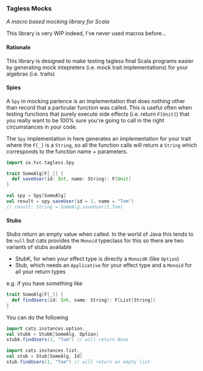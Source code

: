 ### Tagless Mocks

_A macro based mocking library for Scala_

This library is very WIP indeed, I've never used macros before...

#### Rationale

This library is designed to make testing tagless final Scala programs easier by 
generating mock intepreters (i.e. mock trait implementations) for your algebras (i.e. traits)

#### Spies

A `Spy` in mocking parlence is an implementation that does nothing other than record that a particular function was called.
This is useful often when testing functions that purely execute side effects (i.e. return `F[Unit]`) that you really
want to be 100% sure you're going to call in the right circumstances in your code.

The `Spy` implementation in here generates an implementation for your trait where the `F[_]` is a `String`, so all the
function calls will return a `String` which corresponds to the function name + parameters.

```scala
import io.tvc.tagless.Spy

trait SomeAlg[F[_]] {
  def saveUser(id: Int, name: String): F[Unit]
}

val spy = Spy[SomeAlg]
val result = spy.saveUser(id = 1, name = "Tom")
// result: String = SomeAlg.saveUser(1,Tom)
```

#### Stubs

Stubs return an empty value when called. In the world of Java this tends to be `null` but cats provides the `Monoid` typeclass for this
so there are two variants of stubs available

- StubK, for when your effect type is directly a `MonoidK` (like `Option`)
- Stub, which needs an `Applicative` for your effect type and a `Monoid` for all your return types

e.g. if you have something like

```scala
trait SomeAlg[F[_]] {
  def findUsers(id: Int, name: String): F[List[String]]
}
```

You can do the following

```scala
import cats.instances.option._
val stubk = StubK[SomeAlg, Option]
stubk.findUsers(1, "Tom") // will return None

import cats.instances.list._
val stub = Stub[SomeAlg, Id]
stub.findUsers(1, "Tom") // will return an empty list
```


